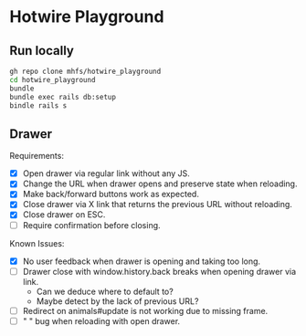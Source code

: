 # Hotwire Playground

## Run locally

```bash
gh repo clone mhfs/hotwire_playground
cd hotwire_playground
bundle
bundle exec rails db:setup
bindle rails s
```

## Drawer

Requirements:
- [x] Open drawer via regular link without any JS.
- [x] Change the URL when drawer opens and preserve state when reloading.
- [x] Make back/forward buttons work as expected.
- [x] Close drawer via X link that returns the previous URL without reloading.
- [x] Close drawer on ESC.
- [ ] Require confirmation before closing.

Known Issues:
- [x] No user feedback when drawer is opening and taking too long.
- [ ] Drawer close with window.history.back breaks when opening drawer via link.
    - Can we deduce where to default to?
    - Maybe detect by the lack of previous URL?
- [ ] Redirect on animals#update is not working due to missing frame.
- [ ] "</div> </div>" bug when reloading with open drawer.
